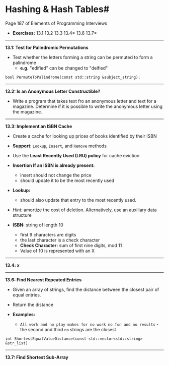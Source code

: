 # Hashing & Hash Tables#
Page 187 of Elements of Programming Interviews

*   **Exercises:** 13.1 13.2 13.3 13.4* 13.6 13.7*

---

**13.1: Test for Palindromic Permutations**

*   Test whether the letters forming a string can be permuted to form a palindrome
    *   **e.g.** "edified" can be changed to "deified"

`bool PermuteToPalindrome(const std::string &subject_string);`

---

**13.2: Is an Anonymous Letter Constructible?**

*   Write a program that takes text fro an anonymous letter and text for a magazine. Determine if it is possible to write the anonymous letter using the magazine. 

---

**13.3: Implement an ISBN Cache**

*   Create a cache for looking up prices of books identified by their ISBN
*   **Support**: `Lookup`, `Insert`, and `Remove` methods
*   Use the **Least Recently Used (LRU) policy** for cache eviction
*   **Insertion If an ISBN is already present:**
    *   insert should not change the price
    *   should update it to be the most recently used
*   **Lookup:**
    *   should also update that entry to the most recently used.
*   _Hint:_ amortize the cost of deletion. Alternatively, use an auxiliary data structure

*   **ISBN:** string of length 10
    *   first 9 characters are digits
    *   the last character is a check character
    *   **Check Character:** sum of first nine digits, mod 11
    *   Value of 10 is represented with an X


---

**13.4: x**

---

**13.6: Find Nearest Repeated Entries**

*   Given an array of strings, find the distance between the closest pair of equal entries. 
*   Return the distance 

*   **Examples:**
    *   `All work and no play makes for no work no fun and no results` - the second and third `no` strings are the closest

`int ShortestEqualValueDistance(const std::vector<std::string> &str_list)`

---

**13.7: Find Shortest Sub-Array** 


